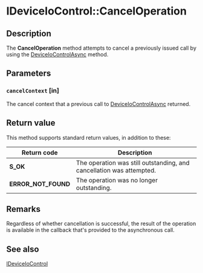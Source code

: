 # IDeviceIoControl::CancelOperation

## Description

The **CancelOperation** method attempts to cancel a previously issued call by using the [DeviceIoControlAsync](https://learn.microsoft.com/previous-versions/windows/desktop/api/deviceaccess/nf-deviceaccess-ideviceiocontrol-deviceiocontrolasync) method.

## Parameters

### `cancelContext` [in]

The cancel context that a previous call to [DeviceIoControlAsync](https://learn.microsoft.com/previous-versions/windows/desktop/api/deviceaccess/nf-deviceaccess-ideviceiocontrol-deviceiocontrolasync) returned.

## Return value

This method supports standard return values, in addition to these:

| Return code | Description |
| --- | --- |
| **S_OK** | The operation was still outstanding, and cancellation was attempted. |
| **ERROR_NOT_FOUND** | The operation was no longer outstanding. |

## Remarks

Regardless of whether cancellation is successful, the result of the operation is available in the callback that's provided to the asynchronous call.

## See also

[IDeviceIoControl](https://learn.microsoft.com/previous-versions/windows/desktop/api/deviceaccess/nn-deviceaccess-ideviceiocontrol)